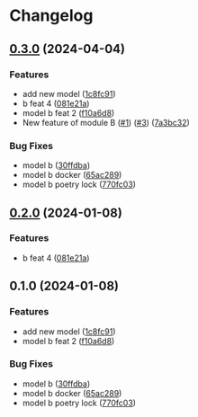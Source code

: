 # Changelog

## [0.3.0](https://github.com/pipalmic/monorepo_independent_releases/compare/b-v0.2.0...b-v0.3.0) (2024-04-04)


### Features

* add new model ([1c8fc91](https://github.com/pipalmic/monorepo_independent_releases/commit/1c8fc91b04a68e346a5410fff1310abc1890563e))
* b feat 4 ([081e21a](https://github.com/pipalmic/monorepo_independent_releases/commit/081e21ae9f012706e4e434ab313f64e87fd70cac))
* model b feat 2 ([f10a6d8](https://github.com/pipalmic/monorepo_independent_releases/commit/f10a6d8f214692cff7e709c9174904d0c727d5dd))
* New feature of module B ([#1](https://github.com/pipalmic/monorepo_independent_releases/issues/1)) ([#3](https://github.com/pipalmic/monorepo_independent_releases/issues/3)) ([7a3bc32](https://github.com/pipalmic/monorepo_independent_releases/commit/7a3bc325495237285dd9bbff80603dd6d30ffc43))


### Bug Fixes

* model b ([30ffdba](https://github.com/pipalmic/monorepo_independent_releases/commit/30ffdbafb3e00f070d8207f1d0a5145ce6eaf821))
* model b docker ([65ac289](https://github.com/pipalmic/monorepo_independent_releases/commit/65ac2891ada9828eb252309b8566423a4a5c7f6a))
* model b poetry lock ([770fc03](https://github.com/pipalmic/monorepo_independent_releases/commit/770fc036aedbf900fbc2d9ada53337763817212a))

## [0.2.0](https://github.com/MitaWinata/monorepo_independent_releases/compare/b-v0.1.0...b-v0.2.0) (2024-01-08)


### Features

* b feat 4 ([081e21a](https://github.com/MitaWinata/monorepo_independent_releases/commit/081e21ae9f012706e4e434ab313f64e87fd70cac))

## 0.1.0 (2024-01-08)


### Features

* add new model ([1c8fc91](https://github.com/MitaWinata/monorepo_independent_releases/commit/1c8fc91b04a68e346a5410fff1310abc1890563e))
* model b feat 2 ([f10a6d8](https://github.com/MitaWinata/monorepo_independent_releases/commit/f10a6d8f214692cff7e709c9174904d0c727d5dd))


### Bug Fixes

* model b ([30ffdba](https://github.com/MitaWinata/monorepo_independent_releases/commit/30ffdbafb3e00f070d8207f1d0a5145ce6eaf821))
* model b docker ([65ac289](https://github.com/MitaWinata/monorepo_independent_releases/commit/65ac2891ada9828eb252309b8566423a4a5c7f6a))
* model b poetry lock ([770fc03](https://github.com/MitaWinata/monorepo_independent_releases/commit/770fc036aedbf900fbc2d9ada53337763817212a))
